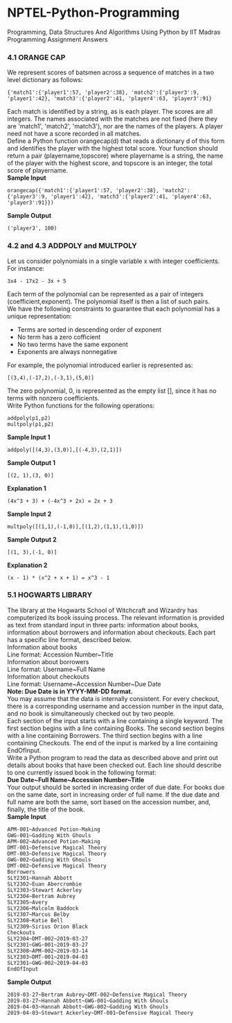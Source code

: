 # NPTEL-Python-Programming
Programming, Data Structures And Algorithms Using Python by IIT Madras Programming Assignment Answers
### 4.1 ORANGE CAP
We represent scores of batsmen across a sequence of matches in a two level dictionary as follows:
```
{'match1':{'player1':57, 'player2':38}, 'match2':{'player3':9, 'player1':42}, 'match3':{'player2':41, 'player4':63, 'player3':91}
```  
Each match is identified by a string, as is each player. The scores are all integers. The names associated with the matches are not fixed (here they are 'match1', 'match2', 'match3'), nor are the names of the players. A player need not have a score recorded in all matches.  
Define a Python function orangecap(d) that reads a dictionary d of this form and identifies the player with the highest total score. Your function should return a pair (playername,topscore) where playername is a string, the name of the player with the highest score, and topscore is an integer, the total score of playername.  
**Sample Input**
```
orangecap({'match1':{'player1':57, 'player2':38}, 'match2':{'player3':9, 'player1':42}, 'match3':{'player2':41, 'player4':63, 'player3':91}})
```
**Sample Output**
```
('player3', 100)
```  
### 4.2 and 4.3 ADDPOLY and MULTPOLY
Let us consider polynomials in a single variable x with integer coefficients. For instance:
```
3x4 - 17x2 - 3x + 5
```
Each term of the polynomial can be represented as a pair of integers (coefficient,exponent). The polynomial itself is then a list of such pairs.  
We have the following constraints to guarantee that each polynomial has a unique representation:  
  - Terms are sorted in descending order of exponent
  - No term has a zero cofficient
  - No two terms have the same exponent
  - Exponents are always nonnegative
  
For example, the polynomial introduced earlier is represented as:  
```
[(3,4),(-17,2),(-3,1),(5,0)]
```
The zero polynomial, 0, is represented as the empty list [], since it has no terms with nonzero coefficients.  
Write Python functions for the following operations:
```
addpoly(p1,p2)
multpoly(p1,p2)
```
**Sample Input 1**  
```
addpoly([(4,3),(3,0)],[(-4,3),(2,1)])
```
**Sample Output 1**
```
[(2, 1),(3, 0)]
```
**Explanation 1**
```
(4x^3 + 3) + (-4x^3 + 2x) = 2x + 3
```
**Sample Input 2**  
```
multpoly([(1,1),(-1,0)],[(1,2),(1,1),(1,0)])
```
**Sample Output 2**
```
[(1, 3),(-1, 0)]
```
**Explanation 2**
```
(x - 1) * (x^2 + x + 1) = x^3 - 1
```
### 5.1 HOGWARTS LIBRARY
The library at the Hogwarts School of Witchcraft and Wizardry has computerized its book issuing process. The relevant information is provided as text from standard input in three parts: information about books, information about borrowers and information about checkouts. Each part has a specific line format, described below.  
Information about books  
Line format: Accession Number\~Title  
Information about borrowers  
Line format: Username\~Full Name  
Information about checkouts  
Line format: Username\~Accession Number\~Due Date  
**Note: Due Date is in YYYY-MM-DD format.**    
You may assume that the data is internally consistent. For every checkout, there is a corresponding username and accession number in the input data, and no book is simultaneously checked out by two people.  
Each section of the input starts with a line containing a single keyword. The first section begins with a line containing Books. The second section begins with a line containing Borrowers. The third section begins with a line containing Checkouts. The end of the input is marked by a line containing EndOfInput.  
Write a Python program to read the data as described above and print out details about books that have been checked out. Each line should describe to one currently issued book in the following format:  
 **Due Date\~Full Name\~Accession Number\~Title**  
Your output should be sorted in increasing order of due date. For books due on the same date, sort in increasing order of full name. If the due date and full name are both the same, sort based on the accession number, and, finally, the title of the book.  
 **Sample Input**
```Books
APM-001~Advanced Potion-Making
GWG-001~Gadding With Ghouls
APM-002~Advanced Potion-Making
DMT-001~Defensive Magical Theory
DMT-003~Defensive Magical Theory
GWG-002~Gadding With Ghouls
DMT-002~Defensive Magical Theory
Borrowers
SLY2301~Hannah Abbott
SLY2302~Euan Abercrombie
SLY2303~Stewart Ackerley
SLY2304~Bertram Aubrey
SLY2305~Avery
SLY2306~Malcolm Baddock
SLY2307~Marcus Belby
SLY2308~Katie Bell
SLY2309~Sirius Orion Black
Checkouts
SLY2304~DMT-002~2019-03-27
SLY2301~GWG-001~2019-03-27
SLY2308~APM-002~2019-03-14
SLY2303~DMT-001~2019-04-03
SLY2301~GWG-002~2019-04-03
EndOfInput
```
**Sample Output**
```2019-03-14~Katie Bell~APM-002~Advanced Potion-Making
2019-03-27~Bertram Aubrey~DMT-002~Defensive Magical Theory
2019-03-27~Hannah Abbott~GWG-001~Gadding With Ghouls
2019-04-03~Hannah Abbott~GWG-002~Gadding With Ghouls
2019-04-03~Stewart Ackerley~DMT-001~Defensive Magical Theory
```
